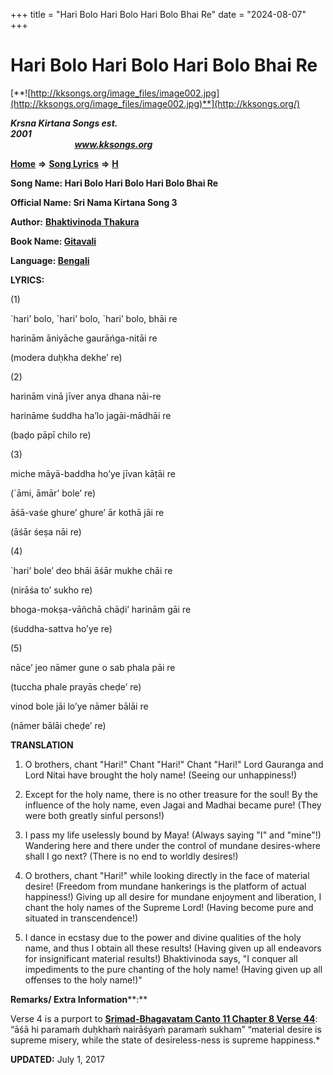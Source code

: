 +++
title = "Hari Bolo Hari Bolo Hari Bolo Bhai Re"
date = "2024-08-07"
+++

# Hari Bolo Hari Bolo Hari Bolo Bhai Re
[**![http://kksongs.org/image_files/image002.jpg](http://kksongs.org/image_files/image002.jpg)**](http://kksongs.org/)

**_Krsna Kirtana Songs est. 2001_**                                                                                                                                                 **_www.kksongs.org_**

**[Home](http://kksongs.org/)** **⇒** **[Song Lyrics](http://kksongs.org/lyrics.html)** **⇒** **[H](http://kksongs.org/songs/song_h.html)**

**Song Name: Hari Bolo Hari Bolo Hari Bolo Bhai Re**

**Official Name: Sri Nama Kirtana Song 3**

**Author:** [**Bhaktivinoda Thakura**](http://kksongs.org/authors/list/bhaktivinoda.html)

**Book Name: [Gitavali](http://kksongs.org/authors/literature/gitavali.html)**

**Language: [Bengali](http://kksongs.org/language/list/bengali.html)**

**LYRICS:**

(1)

\`hari’ bolo, \`hari’ bolo, \`hari’ bolo, bhāi re

harinām āniyāche gaurāńga-nitāi re

(modera duḥkha dekhe’ re)

(2)

harinām vinā jīver anya dhana nāi-re

harināme śuddha ha’lo jagāi-mādhāi re

(baḍo pāpī chilo re)

(3)

miche māyā-baddha ho’ye jīvan kāṭāi re

(\`āmi, āmār’ bole’ re)

āśā-vaśe ghure’ ghure’ ār kothā jāi re

(āśār śeṣa nāi re)

(4)

\`hari’ bole’ deo bhāi āśār mukhe chāi re

(nirāśa to’ sukho re)

bhoga-mokṣa-vāñchā chāḍi’ harinām gāi re

(śuddha-sattva ho’ye re)

(5)

nāce’ jeo nāmer gune o sab phala pāi re

(tuccha phale prayās cheḍe’ re)

vinod bole jāi lo’ye nāmer bālāi re

(nāmer bālāi cheḍe’ re)

**TRANSLATION**

1) O brothers, chant "Hari!" Chant "Hari!" Chant "Hari!" Lord Gauranga and Lord Nitai have brought the holy name! (Seeing our unhappiness!)

2) Except for the holy name, there is no other treasure for the soul! By the influence of the holy name, even Jagai and Madhai became pure! (They were both greatly sinful persons!)

3) I pass my life uselessly bound by Maya! (Always saying "I" and "mine"!) Wandering here and there under the control of mundane desires-where shall I go next? (There is no end to worldly desires!)

4) O brothers, chant "Hari!" while looking directly in the face of material desire! (Freedom from mundane hankerings is the platform of actual happiness!) Giving up all desire for mundane enjoyment and liberation, I chant the holy names of the Supreme Lord! (Having become pure and situated in transcendence!)

5) I dance in ecstasy due to the power and divine qualities of the holy name, and thus I obtain all these results! (Having given up all endeavors for insignificant material results!) Bhaktivinoda says, "I conquer all impediments to the pure chanting of the holy name! (Having given up all offenses to the holy name!)"

**Remarks/ Extra Information****:**

Verse 4 is a purport to **[Srimad-Bhagavatam Canto 11 Chapter 8 Verse 44](http://www.vedabase.com/en/sb/11/8/44)**: “āśā hi paramaḿ duḥkhaḿ nairāśyaḿ paramaḿ sukham” “material desire is supreme misery, while the state of desireless-ness is supreme happiness.\*

**UPDATED:** July 1, 2017
